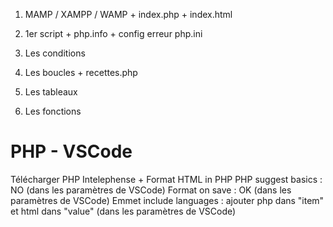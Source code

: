 1. MAMP / XAMPP / WAMP + index.php + index.html

2. 1er script + php.info + config erreur php.ini

3. Les conditions

4. Les boucles + recettes.php

5. Les tableaux 

6. Les fonctions 


# PHP - VSCode
Télécharger PHP Intelephense + Format HTML in PHP
PHP suggest basics : NO (dans les paramètres de VSCode)
Format on save : OK (dans les paramètres de VSCode)
Emmet include languages : ajouter php dans "item" et html dans "value" (dans les paramètres de VSCode)